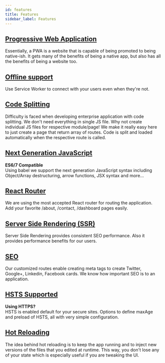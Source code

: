 ```yaml
---
id: features
title: Features
sidebar_label: Features
---
```


## [Progressive Web Application](features-pwa.md)
Essentially, a PWA is a website that is capable of being promoted to being native-ish. 
It gets many of the benefits of being a native app, but also has all the benefits of 
being a website too.

## [Offline support](features-access-offline.md)
Use Service Worker to connect with your users even when they're not.

## [Code Splitting](features-code-splitting.md)
Difficulty is faced when developing enterprise application with code splitting. We don't 
need everything in single JS file. Why not create individual JS files for respective 
module/page! We make it really easy here to just create a page that return array of routes. 
Code is split and loaded automatically when the respective route is called.

## [Next Generation JavaScript](features-next-gen-js.md)
**ES6/7 Compatible**  
Using babel we support the next generation JavaScript syntax including Object/Array 
destructuring, arrow functions, JSX syntax and more...

## [React Router](features-isomorphic-universal-routing.md)
We are using the most accepted React router for routing the application. Add your favorite 
/about, /contact, /dashboard pages easily.

## [Server Side Rendering (SSR)](features-ssr.md)
Server Side Rendering provides consistent SEO performance. Also it provides performance benefits for our users.

## [SEO](features-seo.md)
Our customized routes enable creating meta tags to create Twitter, Google+, Linkedin, Facebook cards. 
We know how important SEO is to an application.

## [HSTS Supported](features-hsts.md)
**Using HTTPS?**  
HSTS is enabled default for your secure sites. Options to define maxAge and preload of HSTS, all with very simple configuration.

## [Hot Reloading](features-hot-reloading.md)
The idea behind hot reloading is to keep the app running and to inject new versions of the files that you edited at runtime.
This way, you don't lose any of your state which is especially useful if you are tweaking the UI.

<script async src="//pagead2.googlesyndication.com/pagead/js/adsbygoogle.js"></script>
<ins class="adsbygoogle"
     style="display:block"
     data-ad-client="ca-pub-7586505628408924"
     data-ad-slot="5652642939"
     data-ad-format="auto"></ins>
<script>
(adsbygoogle = window.adsbygoogle || []).push({});
</script>
